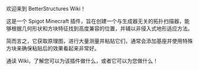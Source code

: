 欢迎来到 BetterStructures Wiki！

这是一个 Spigot Minecraft 插件，旨在创建一个与生成器无关的拓扑扫描器，能够根据几何形状和方块特征找到高度兼容的位置，并辅以非侵入式地形适应方法。

简而言之，它获取原理图，进行大量测量并粘贴它们，通常会添加基座并使用特殊方块来确保粘贴后的效果看起来非常好。

通读 Wiki，了解您可以为该插件做什么，或者它可以为您做什么！
